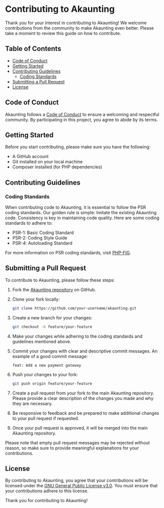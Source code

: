 # Contributing to Akaunting

Thank you for your interest in contributing to Akaunting! We welcome contributions from the community to make Akaunting even better. Please take a moment to review this guide on how to contribute.

## Table of Contents

- [Code of Conduct](#code-of-conduct)
- [Getting Started](#getting-started)
- [Contributing Guidelines](#contributing-guidelines)
  - [Coding Standards](#coding-standards)
- [Submitting a Pull Request](#submitting-a-pull-request)
- [License](#license)

## Code of Conduct

Akaunting follows a [Code of Conduct](https://akaunting.com/conduct) to ensure a welcoming and respectful community. By participating in this project, you agree to abide by its terms.

## Getting Started

Before you start contributing, please make sure you have the following:

- A GitHub account
- Git installed on your local machine
- Composer installed (for PHP dependencies)

## Contributing Guidelines

### Coding Standards

When contributing code to Akaunting, it is essential to follow the PSR coding standards. Our golden rule is simple: Imitate the existing Akaunting code. Consistency is key in maintaining code quality. Here are some coding standards to adhere to:

- PSR-1: Basic Coding Standard
- PSR-2: Coding Style Guide
- PSR-4: Autoloading Standard

For more information on PSR coding standards, visit [PHP-FIG](https://www.php-fig.org/psr/).

## Submitting a Pull Request

To contribute to Akaunting, please follow these steps:

1. Fork the [Akaunting repository](https://github.com/akaunting/akaunting) on GitHub.
2. Clone your fork locally:

   ```bash
   git clone https://github.com/your-username/akaunting.git
   ```

3. Create a new branch for your changes:

   ```bash
   git checkout -b feature/your-feature
   ```

4. Make your changes while adhering to the coding standards and guidelines mentioned above.

5. Commit your changes with clear and descriptive commit messages. An example of a good commit message:

   ```
   feat: Add a new payment gateway
   ```

6. Push your changes to your fork:

   ```bash
   git push origin feature/your-feature
   ```

7. Create a pull request from your fork to the main Akaunting repository. Please provide a clear description of the changes you made and why they are necessary.

8. Be responsive to feedback and be prepared to make additional changes to your pull request if requested.

9. Once your pull request is approved, it will be merged into the main Akaunting repository.

Please note that empty pull request messages may be rejected without reason, so make sure to provide meaningful explanations for your contributions.

## License

By contributing to Akaunting, you agree that your contributions will be licensed under the [GNU General Public License v3.0](https://www.gnu.org/licenses/gpl-3.0.en.html). You must ensure that your contributions adhere to this license.

Thank you for contributing to Akaunting!
